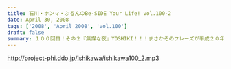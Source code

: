```yaml
---
title: 石川・ホンマ・ぶるんのBe-SIDE Your Life! vol.100-2
date: April 30, 2008
tags: ['2008', 'April 2008', 'vol.100']
draft: false
summary: １００回目！その２『無謀な夜』YOSHIKI！！！まさかそのフレーズが平成２０年春に連呼されるとは・・・いやはや、なんといってもこれだけ熱く語るホンマさんがいたでしょうか！NAMAE
---
```


http://project-phi.ddo.jp/ishikawa/ishikawa100_2.mp3